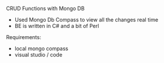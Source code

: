CRUD Functions with Mongo DB 
 - Used Mongo Db Compass to view all the changes real time
 - BE is written in C# and a bit of Perl

Requirements: 
 - local mongo compass
 - visual studio / code
